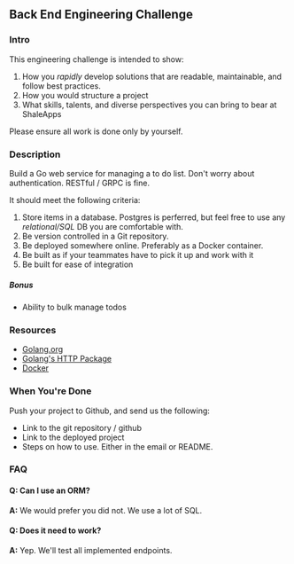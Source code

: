 ## Back End Engineering Challenge

### Intro
This engineering challenge is intended to show:

 1. How you *rapidly* develop solutions that are readable, maintainable, and follow best practices.
 2. How you would structure a project
 3. What skills, talents, and diverse perspectives you can bring to bear at ShaleApps

Please ensure all work is done only by yourself.

### Description
Build a Go web service for managing a to do list. Don't worry about authentication. RESTful / GRPC is fine.

It should meet the following criteria:
 1. Store items in a database. Postgres is perferred, but feel free to use any *relational/SQL* DB you are comfortable with.
 2. Be version controlled in a Git repository.
 3. Be deployed somewhere online. Preferably as a Docker container.
 4. Be built as if your teammates have to pick it up and work with it
 5. Be built for ease of integration

 ##### Bonus
 - Ability to bulk manage todos

### Resources
* [Golang.org](https://www.golang.org)
* [Golang's HTTP Package](https://golang.org/pkg/net/http/)
* [Docker](https://www.docker.com)

### When You're Done
Push your project to Github, and send us the following:
* Link to the git repository / github
* Link to the deployed project
* Steps on how to use. Either in the email or README.

### FAQ

#### Q: Can I use an ORM?
**A:** We would prefer you did not. We use a lot of SQL.

#### Q: Does it need to work?
**A:** Yep. We'll test all implemented endpoints.
